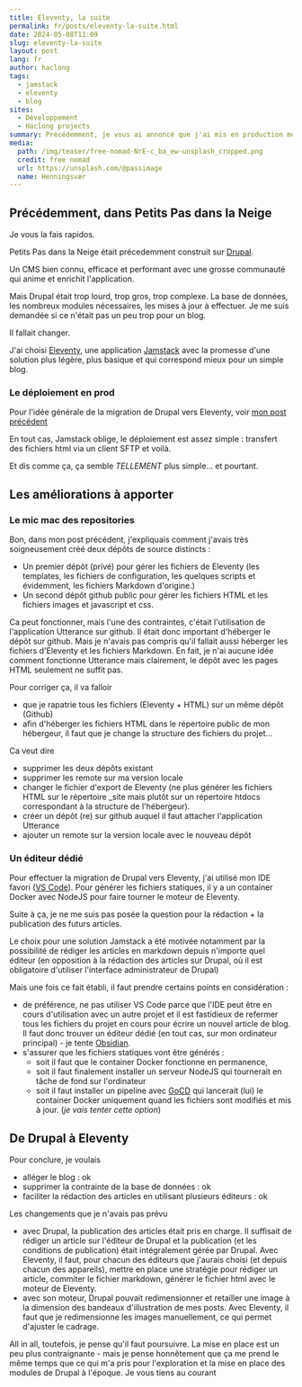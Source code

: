 ```yaml
---
title: Eleventy, la suite
permalink: fr/posts/eleventy-la-suite.html
date: 2024-05-08T11:09
slug: eleventy-la-suite
layout: post
lang: fr
author: haclong
tags:
  - jamstack
  - eleventy
  - blog
sites:
  - Développement
  - Haclong projects
summary: Précédemment, je vous ai annoncé que j'ai mis en production mon nouveau blog. Voici les premières conclusions
media:
  path: /img/teaser/free-nomad-NrE-c_ba_ew-unsplash_cropped.png
  credit: free nomad
  url: https://unsplash.com/@passimage
  name: Henningsvær
---
```

## Précédemment, dans Petits Pas dans la Neige
Je vous la fais rapidos.

Petits Pas dans la Neige était précedemment construit sur  <a href="https://www.drupal.org" target="_blank">Drupal</a>. 

Un CMS bien connu, efficace et performant avec une grosse communauté qui anime et enrichit l'application.

Mais Drupal était trop lourd, trop gros, trop complexe. La base de données, les nombreux modules nécessaires, les mises à jour à effectuer. Je me suis demandée si ce n'était pas un peu trop pour un blog.

Il fallait changer.

J'ai choisi <a href="https://www.11ty.dev/" target="_blank">Eleventy</a>, une application <a href="https://jamstack.org/" target="_blank">Jamstack</a> avec la promesse d'une solution plus légère, plus basique et qui correspond mieux pour un simple blog.

### Le déploiement en prod
Pour l'idée générale de la migration de Drupal vers Eleventy, voir <a href="/fr/posts/me-revoila-sur-les-rails.html" target="_blank">mon post précédent</a>

En tout cas, Jamstack oblige, le déploiement est assez simple : transfert des fichiers html via un client SFTP et voilà.

Et dis comme ça, ça semble _TELLEMENT_ plus simple... et pourtant.

## Les améliorations à apporter
### Le mic mac des repositories
Bon, dans mon post précédent, j'expliquais comment j'avais très soigneusement créé deux dépôts de source distincts :

- Un premier dépôt (privé) pour gérer les fichiers de Eleventy (les templates, les fichiers de configuration, les quelques scripts et évidemment, les fichiers Markdown d'origine.)
- Un second dépôt github public pour gérer les fichiers HTML et les fichiers images et javascript et css.

Ca peut fonctionner, mais l'une des contraintes, c'était l'utilisation de l'application Utterance sur github. Il était donc important d'héberger le dépôt sur github. Mais je n'avais pas compris qu'il fallait aussi héberger les fichiers d'Eleventy et les fichiers Markdown. En fait, je n'ai aucune idée comment fonctionne Utterance mais clairement, le dépôt avec les pages HTML seulement ne suffit pas.

Pour corriger ça, il va falloir
- que je rapatrie tous les fichiers (Eleventy + HTML) sur un même dépôt (Github)
- afin d'héberger les fichiers HTML dans le répertoire public de mon hébergeur, il faut que je change la structure des fichiers du projet...

Ca veut dire
- supprimer les deux dépôts existant
- supprimer les remote sur ma version locale
- changer le fichier d'export de Eleventy (ne plus générer les fichiers HTML sur le répertoire _site mais plutôt sur un répertoire htdocs correspondant à la structure de l'hébergeur).
- créer un dépôt (re) sur github auquel il faut attacher l'application Utterance
- ajouter un remote sur la version locale avec le nouveau dépôt

### Un éditeur dédié
Pour effectuer la migration de Drupal vers Eleventy, j'ai utilisé mon IDE favori (<a href="https://code.visualstudio.com/" target="_blank">VS Code</a>). Pour générer les fichiers statiques, il y a un container Docker avec NodeJS pour faire tourner le moteur de Eleventy.

Suite à ça, je ne me suis pas posée la question pour la rédaction + la publication des futurs articles. 

Le choix pour une solution Jamstack a été motivée notamment par la possibilité de rédiger les articles en markdown depuis n'importe quel éditeur (en opposition à la rédaction des articles sur Drupal, où il est obligatoire d'utiliser l'interface administrateur de Drupal)

Mais une fois ce fait établi, il faut prendre certains points en considération :

- de préférence, ne pas utiliser VS Code parce que l'IDE peut être en cours d'utilisation avec un autre projet et il est fastidieux de refermer tous les fichiers du projet en cours pour écrire un nouvel article de blog. Il faut donc trouver un éditeur dédié (en tout cas, sur mon ordinateur principal) - je tente <a href="https://obsidian.md/" target="_blank">Obsidian</a>.
- s'assurer que les fichiers statiques vont être générés : 
	- soit il faut que le container Docker fonctionne en permanence, 
	- soit il faut finalement installer un serveur NodeJS qui tournerait en tâche de fond sur l'ordinateur
	- soit il faut installer un pipeline avec <a href="https://www.gocd.org/" target="_blank">GoCD</a> qui lancerait (lui) le container Docker uniquement quand les fichiers sont modifiés et mis à jour. (_je vais tenter cette option_)

## De Drupal à Eleventy
Pour conclure, je voulais
- alléger le blog : ok
- supprimer la contrainte de la base de données : ok
- faciliter la rédaction des articles en utilisant plusieurs éditeurs : ok

Les changements que je n'avais pas prévu
- avec Drupal, la publication des articles était pris en charge. Il suffisait de rédiger un article sur l'éditeur de Drupal et la publication (et les conditions de publication) était intégralement gérée par Drupal. Avec Eleventy, il faut, pour chacun des éditeurs que j'aurais choisi (et depuis chacun des appareils), mettre en place une stratégie pour rédiger un article, commiter le fichier markdown, générer le fichier html avec le moteur de Eleventy.
- avec son moteur, Drupal pouvait redimensionner et retailler une image à la dimension des bandeaux d'illustration de mes posts. Avec Eleventy, il faut que je redimensionne les images manuellement, ce qui permet d'ajuster le cadrage.

All in all, toutefois, je pense qu'il faut poursuivre. La mise en place est un peu plus contraignante - mais je pense honnêtement que ça me prend le même temps que ce qui m'a pris pour l'exploration et la mise en place des modules de Drupal à l'époque. Je vous tiens au courant


